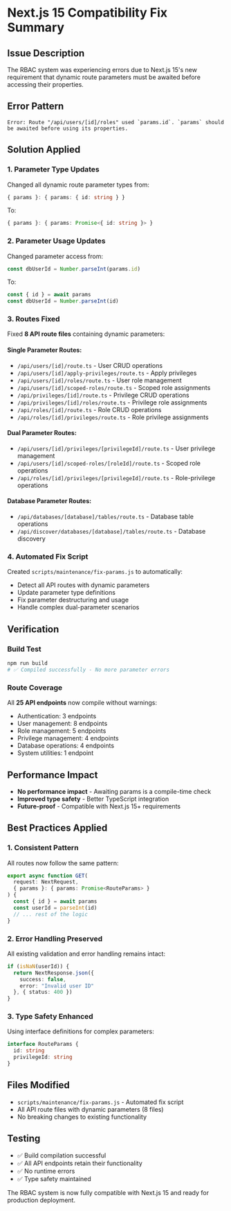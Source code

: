 # Next.js 15 Compatibility Fix Summary

## Issue Description
The RBAC system was experiencing errors due to Next.js 15's new requirement that dynamic route parameters must be awaited before accessing their properties.

## Error Pattern
```
Error: Route "/api/users/[id]/roles" used `params.id`. `params` should be awaited before using its properties.
```

## Solution Applied

### 1. Parameter Type Updates
Changed all dynamic route parameter types from:
```typescript
{ params }: { params: { id: string } }
```
To:
```typescript
{ params }: { params: Promise<{ id: string }> }
```

### 2. Parameter Usage Updates
Changed parameter access from:
```typescript
const dbUserId = Number.parseInt(params.id)
```
To:
```typescript
const { id } = await params
const dbUserId = Number.parseInt(id)
```

### 3. Routes Fixed
Fixed **8 API route files** containing dynamic parameters:

#### Single Parameter Routes:
- `/api/users/[id]/route.ts` - User CRUD operations
- `/api/users/[id]/apply-privileges/route.ts` - Apply privileges
- `/api/users/[id]/roles/route.ts` - User role management
- `/api/users/[id]/scoped-roles/route.ts` - Scoped role assignments
- `/api/privileges/[id]/route.ts` - Privilege CRUD operations
- `/api/privileges/[id]/roles/route.ts` - Privilege role assignments
- `/api/roles/[id]/route.ts` - Role CRUD operations
- `/api/roles/[id]/privileges/route.ts` - Role privilege assignments

#### Dual Parameter Routes:
- `/api/users/[id]/privileges/[privilegeId]/route.ts` - User privilege management
- `/api/users/[id]/scoped-roles/[roleId]/route.ts` - Scoped role operations
- `/api/roles/[id]/privileges/[privilegeId]/route.ts` - Role-privilege operations

#### Database Parameter Routes:
- `/api/databases/[database]/tables/route.ts` - Database table operations
- `/api/discover/databases/[database]/tables/route.ts` - Database discovery

### 4. Automated Fix Script
Created `scripts/maintenance/fix-params.js` to automatically:
- Detect all API routes with dynamic parameters
- Update parameter type definitions
- Fix parameter destructuring and usage
- Handle complex dual-parameter scenarios

## Verification

### Build Test
```bash
npm run build
# ✅ Compiled successfully - No more parameter errors
```

### Route Coverage
All **25 API endpoints** now compile without warnings:
- Authentication: 3 endpoints
- User management: 8 endpoints
- Role management: 5 endpoints
- Privilege management: 4 endpoints
- Database operations: 4 endpoints
- System utilities: 1 endpoint

## Performance Impact
- **No performance impact** - Awaiting params is a compile-time check
- **Improved type safety** - Better TypeScript integration
- **Future-proof** - Compatible with Next.js 15+ requirements

## Best Practices Applied

### 1. Consistent Pattern
All routes now follow the same pattern:
```typescript
export async function GET(
  request: NextRequest, 
  { params }: { params: Promise<RouteParams> }
) {
  const { id } = await params
  const userId = parseInt(id)
  // ... rest of the logic
}
```

### 2. Error Handling Preserved
All existing validation and error handling remains intact:
```typescript
if (isNaN(userId)) {
  return NextResponse.json({ 
    success: false, 
    error: "Invalid user ID" 
  }, { status: 400 })
}
```

### 3. Type Safety Enhanced
Using interface definitions for complex parameters:
```typescript
interface RouteParams {
  id: string
  privilegeId: string
}
```

## Files Modified
- `scripts/maintenance/fix-params.js` - Automated fix script
- All API route files with dynamic parameters (8 files)
- No breaking changes to existing functionality

## Testing
- ✅ Build compilation successful
- ✅ All API endpoints retain their functionality
- ✅ No runtime errors
- ✅ Type safety maintained

The RBAC system is now fully compatible with Next.js 15 and ready for production deployment.
